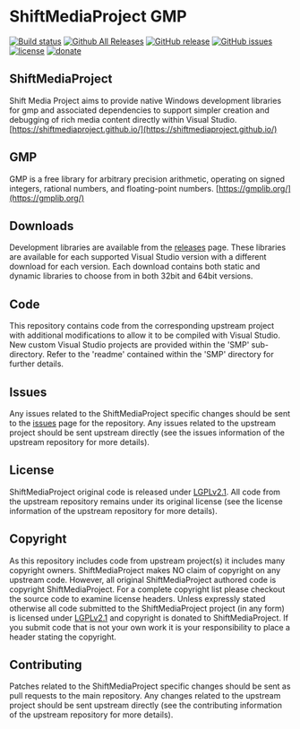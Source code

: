 ShiftMediaProject GMP
=============
[![Build status](https://ci.appveyor.com/api/projects/status/74138gxitr144mjg?svg=true)](https://ci.appveyor.com/project/Sibras/gmp)
[![Github All Releases](https://img.shields.io/github/downloads/ShiftMediaProject/gmp/total.svg)](https://github.com/ShiftMediaProject/gmp/releases)
[![GitHub release](https://img.shields.io/github/release/ShiftMediaProject/gmp.svg)](https://github.com/ShiftMediaProject/gmp/releases/latest)
[![GitHub issues](https://img.shields.io/github/issues/ShiftMediaProject/gmp.svg)](https://github.com/ShiftMediaProject/gmp/issues)
[![license](https://img.shields.io/github/license/ShiftMediaProject/gmp.svg)](https://github.com/ShiftMediaProject/gmp)
[![donate](https://img.shields.io/badge/donate-link-brightgreen.svg)](https://shiftmediaproject.github.io/8-donate/)
## ShiftMediaProject

Shift Media Project aims to provide native Windows development libraries for gmp and associated dependencies to support simpler creation and debugging of rich media content directly within Visual Studio. [https://shiftmediaproject.github.io/](https://shiftmediaproject.github.io/)

## GMP

GMP is a free library for arbitrary precision arithmetic, operating on signed integers, rational numbers, and floating-point numbers. [https://gmplib.org/](https://gmplib.org/)

## Downloads

Development libraries are available from the [releases](https://github.com/ShiftMediaProject/gmp/releases) page. These libraries are available for each supported Visual Studio version with a different download for each version. Each download contains both static and dynamic libraries to choose from in both 32bit and 64bit versions.

## Code

This repository contains code from the corresponding upstream project with additional modifications to allow it to be compiled with Visual Studio. New custom Visual Studio projects are provided within the 'SMP' sub-directory. Refer to the 'readme' contained within the 'SMP' directory for further details.

## Issues

Any issues related to the ShiftMediaProject specific changes should be sent to the [issues](https://github.com/ShiftMediaProject/gmp/issues) page for the repository. Any issues related to the upstream project should be sent upstream directly (see the issues information of the upstream repository for more details).

## License

ShiftMediaProject original code is released under [LGPLv2.1](https://www.gnu.org/licenses/lgpl-2.1.html). All code from the upstream repository remains under its original license (see the license information of the upstream repository for more details).

## Copyright

As this repository includes code from upstream project(s) it includes many copyright owners. ShiftMediaProject makes NO claim of copyright on any upstream code. However, all original ShiftMediaProject authored code is copyright ShiftMediaProject. For a complete copyright list please checkout the source code to examine license headers. Unless expressly stated otherwise all code submitted to the ShiftMediaProject project (in any form) is licensed under [LGPLv2.1](https://www.gnu.org/licenses/lgpl-2.1.html) and copyright is donated to ShiftMediaProject. If you submit code that is not your own work it is your responsibility to place a header stating the copyright.

## Contributing

Patches related to the ShiftMediaProject specific changes should be sent as pull requests to the main repository. Any changes related to the upstream project should be sent upstream directly (see the contributing information of the upstream repository for more details).